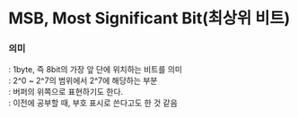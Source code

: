 # MSB, Most Significant Bit(최상위 비트)
### 의미
: 1byte, 즉 8bit의 가장 앞 단에 위치하는 비트를 의미  
: 2^0 ~ 2^7의 범위에서 2^7에 해당하는 부분  
: 버퍼의 위쪽으로 표현하기도 한다.  
: 이전에 공부할 때, 부호 표시로 쓴다고도 한 것 같음  
